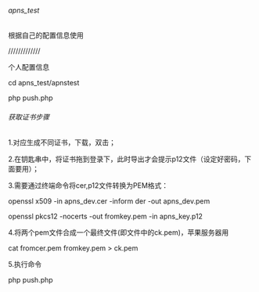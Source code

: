###### apns_test
根据自己的配置信息使用

/////////////

个人配置信息

cd apns_test/apnstest

php push.php


###### 获取证书步骤
1.对应生成不同证书，下载，双击；

2.在钥匙串中，将证书拖到登录下，此时导出才会提示p12文件（设定好密码，下面要用）；

3.需要通过终端命令将cer,p12文件转换为PEM格式：

openssl x509 -in apns_dev.cer -inform der -out apns_dev.pem

openssl pkcs12 -nocerts -out fromkey.pem -in apns_key.p12

4.将两个pem文件合成一个最终文件(即文件中的ck.pem)，苹果服务器用

cat fromcer.pem fromkey.pem > ck.pem

5.执行命令

php push.php
